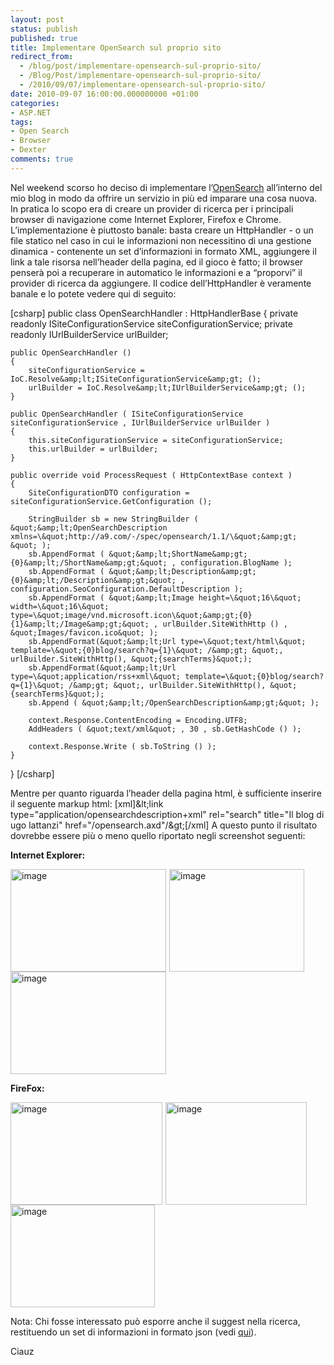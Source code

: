 ```yaml
---
layout: post
status: publish
published: true
title: Implementare OpenSearch sul proprio sito
redirect_from: 
  - /blog/post/implementare-opensearch-sul-proprio-sito/
  - /Blog/Post/implementare-opensearch-sul-proprio-sito/
  - /2010/09/07/implementare-opensearch-sul-proprio-sito/
date: 2010-09-07 16:00:00.000000000 +01:00
categories:
- ASP.NET
tags:
- Open Search
- Browser
- Dexter
comments: true
---
```

Nel weekend scorso ho deciso di implementare l’<a title="Open Search Official Site" href="http://www.opensearch.org/Home" target="_blank" rel="nofollow">OpenSearch</a> all’interno del mio blog in modo da offrire un servizio in più ed imparare una cosa nuova.
In pratica lo scopo era di creare un provider di ricerca per i principali browser di navigazione come Internet Explorer, Firefox e Chrome.
L’implementazione è piuttosto banale: basta creare un HttpHandler - o un file statico nel caso in cui le informazioni non necessitino di una gestione dinamica - contenente un set d’informazioni in formato XML, aggiungere il link a tale risorsa nell’header della pagina, ed il gioco è fatto; il browser penserà poi a recuperare in automatico le informazioni e a “proporvi” il provider di ricerca da aggiungere.
Il codice dell’HttpHandler è veramente banale e lo potete vedere qui di seguito:

[csharp]
public class OpenSearchHandler : HttpHandlerBase
{
    private readonly ISiteConfigurationService siteConfigurationService;
    private readonly IUrlBuilderService urlBuilder;

    public OpenSearchHandler ()
    {
        siteConfigurationService = IoC.Resolve&amp;lt;ISiteConfigurationService&amp;gt; ();
        urlBuilder = IoC.Resolve&amp;lt;IUrlBuilderService&amp;gt; ();
    }

    public OpenSearchHandler ( ISiteConfigurationService siteConfigurationService , IUrlBuilderService urlBuilder )
    {
        this.siteConfigurationService = siteConfigurationService;
        this.urlBuilder = urlBuilder;
    }

    public override void ProcessRequest ( HttpContextBase context )
    {
        SiteConfigurationDTO configuration = siteConfigurationService.GetConfiguration ();

        StringBuilder sb = new StringBuilder ( &quot;&amp;lt;OpenSearchDescription xmlns=\&quot;http://a9.com/-/spec/opensearch/1.1/\&quot;&amp;gt; &quot; );
        sb.AppendFormat ( &quot;&amp;lt;ShortName&amp;gt;{0}&amp;lt;/ShortName&amp;gt;&quot; , configuration.BlogName );
        sb.AppendFormat ( &quot;&amp;lt;Description&amp;gt;{0}&amp;lt;/Description&amp;gt;&quot; , configuration.SeoConfiguration.DefaultDescription );
        sb.AppendFormat ( &quot;&amp;lt;Image height=\&quot;16\&quot; width=\&quot;16\&quot; type=\&quot;image/vnd.microsoft.icon\&quot;&amp;gt;{0}{1}&amp;lt;/Image&amp;gt;&quot; , urlBuilder.SiteWithHttp () , &quot;Images/favicon.ico&quot; );
        sb.AppendFormat(&quot;&amp;lt;Url type=\&quot;text/html\&quot; template=\&quot;{0}blog/search?q={1}\&quot; /&amp;gt; &quot;, urlBuilder.SiteWithHttp(), &quot;{searchTerms}&quot;);
        sb.AppendFormat(&quot;&amp;lt;Url type=\&quot;application/rss+xml\&quot; template=\&quot;{0}blog/search?q={1}\&quot; /&amp;gt; &quot;, urlBuilder.SiteWithHttp(), &quot;{searchTerms}&quot;);
        sb.Append ( &quot;&amp;lt;/OpenSearchDescription&amp;gt;&quot; );

        context.Response.ContentEncoding = Encoding.UTF8;
        AddHeaders ( &quot;text/xml&quot; , 30 , sb.GetHashCode () );

        context.Response.Write ( sb.ToString () );
    }
}
[/csharp]

Mentre per quanto riguarda l’header della pagina html, è sufficiente inserire il seguente markup html:
[xml]&amp;lt;link type=&quot;application/opensearchdescription+xml&quot; rel=&quot;search&quot; title=&quot;Il blog di ugo lattanzi&quot; href=&quot;/opensearch.axd&quot;/&amp;gt;[/xml]
A questo punto il risultato dovrebbe essere più o meno quello riportato negli screenshot seguenti:

<strong>Internet Explorer:</strong>

<a href="http://tostring.it/UserFiles/imperugo/image_8.png" rel="shadowbox[OpenSearch]"><img style="margin: 0px 5px 0px 0px; padding-left: 0px; padding-right: 0px; display: inline; padding-top: 0px; border-width: 0px;" title="image" alt="image" src="http://tostring.it/UserFiles/imperugo/image_thumb_3.png" width="249" height="164" border="0" /></a><a href="http://tostring.it/UserFiles/imperugo/image_10.png" rel="shadowbox[OpenSearch]"><img style="background-image: none; margin: 0px 5px 0px 0px; padding-left: 0px; padding-right: 0px; display: inline; padding-top: 0px; border-width: 0px;" title="image" alt="image" src="http://tostring.it/UserFiles/imperugo/image_thumb_4.png" width="216" height="164" border="0" /></a><a href="http://tostring.it/UserFiles/imperugo/image_12.png" rel="shadowbox[OpenSearch]"><img style="background-image: none; margin: 0px 5px 0px 0px; padding-left: 0px; padding-right: 0px; display: inline; padding-top: 0px; border-width: 0px;" title="image" alt="image" src="http://tostring.it/UserFiles/imperugo/image_thumb_5.png" width="249" height="164" border="0" /></a>

<strong>FireFox:</strong>

<a href="http://tostring.it/UserFiles/imperugo/image_2_1.png" rel="shadowbox[OpenSearch]"><img style="background-image: none; margin: 0px 5px 0px 0px; padding-left: 0px; padding-right: 0px; display: inline; padding-top: 0px; border-width: 0px;" title="image" alt="image" src="http://tostring.it/UserFiles/imperugo/image_thumb_1.png" width="243" height="164" border="0" /></a><a href="http://tostring.it/UserFiles/imperugo/image_4.png" rel="shadowbox[OpenSearch]"><img style="background-image: none; margin: 0px 5px 0px 0px; padding-left: 0px; padding-right: 0px; display: inline; padding-top: 0px; border-width: 0px;" title="image" alt="image" src="http://tostring.it/UserFiles/imperugo/image_thumb_1_1.png" width="226" height="164" border="0" /></a><a href="http://tostring.it/UserFiles/imperugo/image_6.png" rel="shadowbox[OpenSearch]"><img style="background-image: none; margin: 0px 5px 0px 0px; padding-left: 0px; padding-right: 0px; display: inline; padding-top: 0px; border-width: 0px;" title="image" alt="image" src="http://tostring.it/UserFiles/imperugo/image_thumb_2.png" width="231" height="164" border="0" /></a>

Nota: Chi fosse interessato può esporre anche il suggest nella ricerca, restituendo un set di informazioni in formato json (vedi <a title="OpenSearch Suggest" href="http://www.opensearch.org/Specifications/OpenSearch/Extensions/Suggestions/1.1" target="_blank" rel="nofollow">qui</a>).

Ciauz
